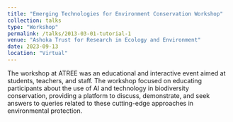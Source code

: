 ```yaml
---
title: "Emerging Technologies for Environment Conservation Workshop"
collection: talks
type: "Workshop"
permalink: /talks/2013-03-01-tutorial-1
venue: "Ashoka Trust for Research in Ecology and Environment"
date: 2023-09-13
location: "Virtual"
---
```


The workshop at ATREE was an educational and interactive event aimed at students, teachers, and staff. The workshop focused on educating participants about the use of AI and technology in biodiversity conservation, providing a platform to discuss, demonstrate, and seek answers to queries related to these cutting-edge approaches in environmental protection.
